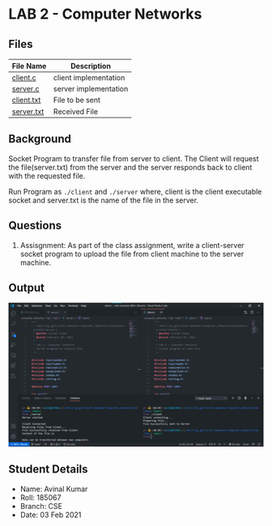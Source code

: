 # LAB 2 - Computer Networks 

## Files

| File Name | Description |
| --- | --- |
| [client.c](client.c) | client implementation |
| [server.c](server.c) | server implementation |
| [client.txt](client.txt) | File to be sent |
| [server.txt](server.txt) | Received File |

## Background

Socket Program to transfer file from server to client. The Client
will request the file(server.txt) from the server and the server
responds back to client with the requested file.

Run Program as `./client` and `./server`
where, client is the client executable socket and server.txt is
the name of the file in the server.

## Questions

1. Assisgnment: As part of the class assignment, write a
client-server socket program to upload the file from client
machine to the server machine.

## Output

<p align=center><img src="sendfiles.png"></p>

## Student Details

- Name: Avinal Kumar
- Roll: 185067
- Branch: CSE
- Date: 03 Feb 2021
